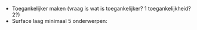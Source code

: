 <!-- - ul li in footer stylen
- Micro interacties: Links hover, openen/sluiten list items
- Custom properties toevoegen -->
<!-- - Producten naast elkaar (gliderjs) -->
- Toegankelijker maken (vraag is wat is toegankelijker? 1 toegankelijkheid? 2?)
- Surface laag minimaal 5 onderwerpen: 
	<!-- Dark/Light,  -->
	<!-- Lettergrootte instellen,  -->
	<!-- Formulieren (contact formulier),  -->
	<!-- Dom manipulaie (glider.js),  -->
	<!-- Advanced positioning: sticky -->
